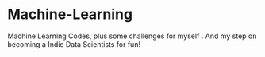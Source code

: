 # Machine-Learning
Machine Learning Codes, plus some challenges for myself . And my step on becoming a Indie Data Scientists for fun!

